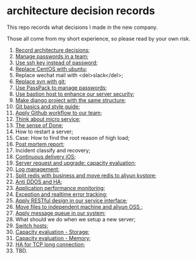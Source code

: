 # architecture decision records

This repo records what decisions I made in the new company.

Those all come from my short experience, so please read by your own risk.

1. [Record architecture decisions][1];
2. [Manage passwords in a team][2];
3. [Use ssh key instead of password][3];
4. [Replace CentOS with ubuntu][4];
5. Replace wechat mail with \<del\>slack\</del\>;
6. [Replace svn with git][5];
7. [Use PassPack to manage passwords][6];
8. [Use bastion host to enhance our server security][7];
9. [Make django project with the same structure][8];
10. [Git basics and style guide][9];
11. [Apply Github workflow to our team][10];
12. [Think about micro service][11];
13. [The sense of Done][12];
14. How to restart a server;
15. Case: How to find the root reason of high load;
16. [Post mortem report][13];
17. Incident classify and recovery;
18. [Continuous delivery iOS][14];
19. [Server request and upgrade: capacity evaluation][15];
20. [Log management][16];
21. [Split redis with business and move redis to aliyun kvstore][17];
22. [Anti DDOS and HA][18];
23. [Application performance monitoring][19];
24. [Exception and realtime error tracking][20];
25. [Apply RESTful design in our service interface][21];
26. [Move files to independent machine and aliyun OSS ][22];
27. [Apply message queue in our system][23];
28. What should we do when we setup a new server;
29. [Switch hosts][24];
30. [Capacity evaluation - Storage][25];
31. [Capacity evaluation - Memory][26];
32. [HA for TCP long connection][27];
1. TBD.

[1]:	decisions/0001-record-architecture-decisions.md
[2]:	decisions/0002-manage-passwords-in-a-team.md
[3]:	decisions/0003-use-ssh-key-instead-of-password.md
[4]:	decisions/0004-replace-centos-with-ubuntu.md
[5]:	decisions/0006-replace-svn-with-git.md
[6]:	decisions/0007-use-passpack-to-manage-passwords.md
[7]:	decisions/0008-use-bastion-host-to-enhance-our-server-security.md
[8]:	decisions/0009-make-django-project-with-the-same-structure.md
[9]:	decisions/0010-git-basics-and-style-guide.md
[10]:	decisions/0011-apply-github-workflow-to-our-team.md
[11]:	decisions/0012-think-about-micro-service.md
[12]:	decisions/0013-the-sense-of-done.md
[13]:	decisions/0016-post-mortem-report.md
[14]:	decisions/0018-continuous-delivery-ios.md
[15]:	decisions/0019-server-request-and-upgrade-capacity-evaluation.md
[16]:	decisions/0020-log-management.md
[17]:	decisions/0021-split-redis-with-business-and-move-redis-to-aliyun-kvstore.md
[18]:	decisions/0022-anti-ddos-and-ha.md
[19]:	decisions/0023-application-performance-monitoring.md
[20]:	decisions/0024-exception-and-realtime-error-tracking.md
[21]:	decisions/0025-apply-restful-design-in-our-service-interface.md
[22]:	decisions/0026-move-files-to-independent-machine-and-aliyun-oss.md
[23]:	decisions/0027-apply-message-queue-in-our-system.md
[24]:	decisions/0029-switch-hosts.md
[25]:	decisions/0030-capacity-evaluation-storage.md
[26]:	decisions/0031-capacity-evaluation-memory.md
[27]:	decisions/0032-ha-for-tcp-long-connection.md